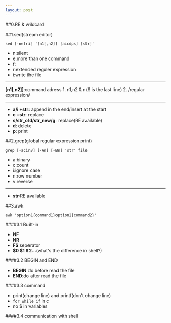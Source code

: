 ```yaml
---
layout: post
---
```

##0.RE & wildcard

##1.sed(stream editor)

	sed [-nefri] '[n1[,n2]] [aicdps] [str]'
* n:silent  
* e:more than one command
* f:
* r:extended reguler expression
* i:write the file
***
**[n1[,n2]]**:command adress 
	1. n1,n2 & n($ is the last line)
	2. /regular expression/
	
***
* **a/i +str**: append in the end/insert at the start
* **c +str**: replace
* **s/str_old/str_new/g**: replace(RE available)
* **d**: delete
* **p**: print

##2.grep(global regular expression print)

	grep [-acinv] [-An] [-Bn] 'str' file
* a:binary
* c:count
* i:ignore case
* n:row number
* v:reverse
***
* **str**:RE avaliable

##3.awk

	awk 'option1{command1}option2{command2}'

####3.1 Built-in
* **NF**
* **NR**
* **FS**:seperator
* **$0 $1 $2...**(what's the difference in shell?)

####3.2 BEGIN and END
* **BEGIN**:do before read the file
* **END**:do after read the file

####3.3 command

* print(change line) and printf(don't change line)
* `for while if` in c
* no $ in variables

####3.4 communication with shell
